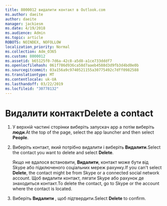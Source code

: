 ```yaml
---
title: 8000012 видалити контакт в Outlook.com
ms.author: daeite
author: daeite
manager: jackiesm
ms.date: 4/19/2018
ms.audience: Admin
ms.topic: article
ROBOTS: NOINDEX, NOFOLLOW
localization_priority: Normal
ms.collection: Adm_O365
ms.custom: 8000012
ms.assetid: b65125f0-7d6a-42c8-a5d8-a1ce733dddf7
ms.openlocfilehash: 061f786d936ca58d7aaeb4588d3d9fb3d4bd0e0b
ms.sourcegitcommit: 03a156a9c9740521155a30775492c7dff0982588
ms.translationtype: MT
ms.contentlocale: uk-UA
ms.lasthandoff: 03/22/2019
ms.locfileid: "30778132"
---
```

# <a name="delete-a-contact"></a><span data-ttu-id="d186e-102">Видалити контакт</span><span class="sxs-lookup"><span data-stu-id="d186e-102">Delete a contact</span></span>

1. <span data-ttu-id="d186e-103">У верхній частині сторінки виберіть запускач app а потім виберіть **люди**.</span><span class="sxs-lookup"><span data-stu-id="d186e-103">At the top of the page, select the app launcher  and then select **People**.</span></span> 
    
2. <span data-ttu-id="d186e-104">Виберіть контакт, який потрібно видалити і виберіть **Видалити**.</span><span class="sxs-lookup"><span data-stu-id="d186e-104">Select the contact you want to delete and select **Delete**.</span></span>
    
    <span data-ttu-id="d186e-105">Якщо не вдалося встановити, **Видалити**, контакт може бути від Skype або підключеного соціальних мереж рахунку.</span><span class="sxs-lookup"><span data-stu-id="d186e-105">If you can't select **Delete**, the contact might be from Skype or a connected social network account.</span></span> <span data-ttu-id="d186e-106">Щоб видалити контакт, лягати Skype або рахунок де знаходиться контакт.</span><span class="sxs-lookup"><span data-stu-id="d186e-106">To delete the contact, go to Skype or the account where the contact is located.</span></span>
    
3. <span data-ttu-id="d186e-107">Виберіть **Видалити** , щоб підтвердити.</span><span class="sxs-lookup"><span data-stu-id="d186e-107">Select **Delete** to confirm.</span></span> 
    

